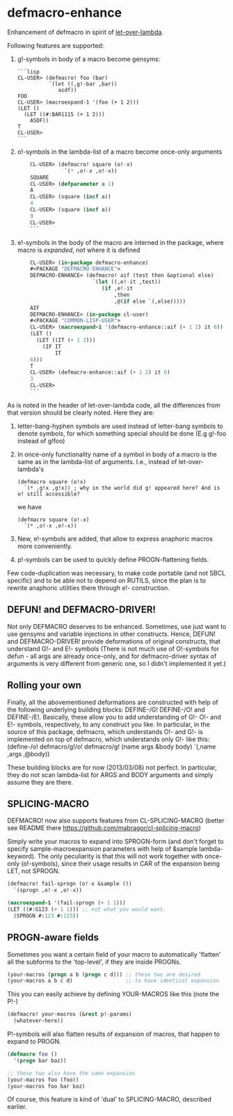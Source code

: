 defmacro-enhance
================

Enhancement of defmacro in spirit of [let-over-lambda](http://www.letoverlambda.com/index.cl/toc).

Following features are supported:

1.  g!-symbols in body of a macro become gensyms:

        ```lisp
        CL-USER> (defmacro! foo (bar)
                  `(let ((,g!-bar ,bar))
                     asdf))
        FOO          
        CL-USER> (macroexpand-1 '(foo (+ 1 2)))
        (LET ()         
          (LET ((#:BAR1115 (+ 1 2)))
            ASDF))                                                                                                                                 
        T                                                                                                                                                   
        CL-USER>
        ```

2.  o!-symbols in the lambda-list of a macro become once-only arguments

	```lisp
        CL-USER> (defmacro! square (o!-x)
                   `(* ,o!-x ,o!-x))
        SQUARE                                                                                                                            
        CL-USER> (defparameter a 1)
        A
        CL-USER> (square (incf a))
        4
        CL-USER> (square (incf a))
        9
        CL-USER>
        ```

3.  e!-symbols in the body of the macro are interned in the package,
where macro is *expanded*, not where it is defined

	```lisp
        CL-USER> (in-package defmacro-enhance)
        #<PACKAGE "DEFMACRO-ENHANCE"> 
        DEFMACRO-ENHANCE> (defmacro! aif (test then &optional else)
                            `(let ((,e!-it ,test)) 
                               (if ,e!-it
                                   ,then
                                   ,@(if else `(,else)))))
        AIF                                                                                                   
        DEFMACRO-ENHANCE> (in-package cl-user)
        #<PACKAGE "COMMON-LISP-USER">
        CL-USER> (macroexpand-1 '(defmacro-enhance::aif (+ 1 2) it 6))
        (LET () 
          (LET ((IT (+ 1 2)))
            (IF IT
                IT
		6)))
        T
        CL-USER> (defmacro-enhance::aif (+ 1 2) it 6)
        3
        CL-USER>
        ```

As is noted in the header of let-over-lambda code, all the differences from that
version should be clearly noted.
Here they are:

1.  letter-bang-hyphen symbols are used instead of letter-bang symbols to denote symbols,
    for which something special should be done (E.g g!-foo instead of g!foo)

2.  In once-only functionality name of a symbol in body of a macro is the same as in the
    lambda-list of arguments. I.e., instead of let-over-lambda's

        (defmacro square (o!x)
          `(* ,g!x ,g!x)) ; why in the world did g! appeared here? And is o! still accessible?

    we have

        (defmacro square (o!-x)
          `(* ,o!-x ,o!-x))

3.  New, e!-symbols are added, that allow to express anaphoric macros more conveniently.

4.  p!-symbols can be used to quickly define PROGN-flattening fields.

Few code-duplication was necessary, to make code portable (and not SBCL specific) and to be
able not to depend on RUTILS, since the plan is to rewrite anaphoric utilities there through e!- construction.

DEFUN! and DEFMACRO-DRIVER!
---------------------------

Not only DEFMACRO deserves to be enhanced. Sometimes, use just want to use gensyms and
variable injections in other constructs. Hence, DEFUN! and DEFMACRO-DRIVER! provide
deformations of original constructs, that understand G!- and E!- symbols
(There is not much use of O!-symbols for defun - all args are already once-only,
and for defmacro-driver syntax of arguments is very different from generic one, so
I didn't implemented it yet.)

Rolling your own
----------------

Finally, all the abovementioned deformations are constructed with help of the following
underlying building blocks: DEFINE-/G! DEFINE-/O! and DEFINE-/E!.
Basically, these allow you to add understanding of G!- O!- and E!- symbols, respectively,
to any construct you like.
In particular, in the source of this package, defmacro, which understands O!- and G!-
is implemented on top of defmacro, which understands only G!- like this:
        (define-/o! defmacro/g!/o! defmacro/g! (name args &body body)
          `(,name ,args ,@body))

These building blocks are for now (2013/03/08) not perfect. In particular, they do not
scan lambda-list for ARGS and BODY arguments and simply assume they are there.

SPLICING-MACRO
--------------

DEFMACRO! now also supports features from CL-SPLICING-MACRO (better see
README there https://github.com/mabragor/cl-splicing-macro)

Simply write your macros to expand into SPROGN-form (and don't forget to specify
sample-macroexpansion parameters with help of &sample lambda-keyword).
The only peculiarity is that this will not work together with once-only (o!-symbols),
since their usage results in CAR of the expansion being LET, not SPROGN.

```lisp
(defmacro! fail-sprogn (o!-x &sample ())
  `(sprogn ,o!-x ,o!-x))

(macroexpand-1 '(fail-sprogn (+ 1 1)))
(LET ((#:G123 (+ 1 1))) ;; not what you would want.
  (SPROGN #:123 #:123))
```

PROGN-aware fields
------------------

Sometimes you want a certain field of your macro to automatically 'flatten'
all the subforms to the 'top-level', if they are inside PROGNs.

```lisp
(your-macros (progn a b (progn c d))) ;; these two are desired
(your-macros a b c d)                 ;; to have identical expansion
```

This you can easily achieve by defining YOUR-MACROS like this (note the P!-)
```lisp
(defmacro! your-macros (&rest p!-params)
  (whatever-here))
```

P!-symbols will also flatten results of expansion of macros, that
happen to expand to PROGN.
```lisp
(defmacro foo ()
  '(progn bar baz))

;; these two also have the same expansion
(your-macros foo (foo))
(your-macros foo bar baz)
```

Of course, this feature is kind of 'dual' to SPLICING-MACRO,
described earlier.
